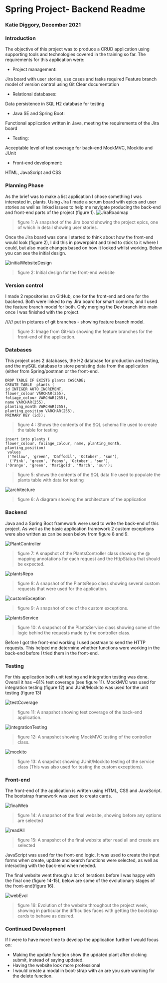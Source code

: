 # Spring Project- Backend Readme
### Katie Diggory, December 2021

### Introduction
The objective of this project was to produce a CRUD application using supporting tools and technologies covered in the training so far.
The requirements for this application were:
- Project management: 

Jira board with user stories, use cases and tasks required
Feature branch model of version control using Git
Clear documentation
- Relational databases:

Data persistence in SQL 
H2 database for testing
- Java SE and Spring Boot:

Functional application written in Java, meeting the requirements of the Jira board
- Testing:

Acceptable level of test coverage for back-end
MockMVC, Mockito and JUnit
- Front-end development:

HTML, JavaScript and CSS

### Planning Phase

As the brief was to make a list application I chose something I was interested in, plants. Using Jira I made a scrum board with epics and user stories as well as linked issues to help me navigate producing the back-end and front-end parts of the project (figure 1). 
![JiraRoadmap](images/JiraRoadmap.png)
> figure 1: A snapshot of the Jira board showing the project epics, one of which in detail showing user stories. 

Once the Jira board was done I started to think about how the front-end would look (figure 2), I did this in powerpoint and tried to stick to it where I could, but also made changes based on how it looked whilst working. Below you can see the initial design.

![initialWebsiteDesign](images/initialWebsiteDesign.png)
> figure 2: Initial design for the front-end website


### Version control

I made 2 repositories on GitHub, one for the front-end and one for the backend. Both were linked to my Jira board for smart commits, and I used the feature branch model for both. Only merging the Dev branch into main once I was finished with the project. 

///// put in pictures of git branches - showing feature branch model. 
> figure 3: Image from GitHub showing the feature branches for the front-end of the application. 

### Databases

This project uses 2 databases, the H2 database for production and testing, and the mySQL database to store persisting data from the application (either from Spring/postman or the front-end.

    DROP TABLE IF EXISTS plants CASCADE;
    CREATE TABLE  plants (
    id INTEGER AUTO_INCREMENT, 
    flower_colour VARCHAR(255), 
    foliage_colour VARCHAR(255), 
    name VARCHAR(255), 
    planting_month VARCHAR(255), 
    planting_position VARCHAR(255), 
    PRIMARY KEY (id));
> figure 4 : Shows the contents of the SQL schema file used to create the table for testing



    insert into plants (
    flower_colour, foliage_colour, name, planting_month, planting_position)
     values 
     ('Yellow', 'green', 'Daffodil', 'October', 'sun'),
      ('Pink', 'green', 'Peony', 'October', 'sun'),
    ('Orange', 'green', 'Marigold', 'March', 'sun');
> figure 5: shows the contents of the SQL data file used to populate the plants table with data for testing


![architecture](images/architecture.png)
> figure 6: A diagram showing the architecture of the application
### Backend
Java and a Spring Boot framework were used to write the back-end of this project. 
As well as the basic application framework 2 custom exceptions were also written as can be seen below from figure 8 and 9. 

![PlantController](images/PlantController.png)
> figure 7: A snapshot of the PlantsController class showing the @ mapping annotations for each request and the HttpStatus that should be expected. 

![plantsRepo](images/plantsRepo.png)
> figure 8: A snapshot of the PlantsRepo class showing several custom requests that were used for the application.

![customException](images/customException.png)
> figure 9: A snapshot of one of the custom exceptions.

![plantsService](images/plantsService.png)
> figure 10: A snapshot of the PlantsService class showing some of the logic behind the requests made by the controller class. 

Before I got the front-end working I used postman to send the HTTP requests. This helped me determine whether functions were working in the back-end before I tried them in the front-end. 

### Testing
For this application both unit testing and integration testing was done. Overall it has ~81% test coverage (see figure 11).
MockMVC was used for integration testing (figure 12) and JUnit/Mockito was used for the unit testing (figure 13)

![testCoverage](images/testCoverage.png)
> figure 11: A snapshot showing test coverage of the back-end application. 

![integrationTesting](images/integrationTesting.png)
> figure 12: A snapshot showing MockMVC testing of the controller class.

![mockito](images/mockito.png)
> figure 13: A snapshot showing JUnit/Mockito testing of the service class (This was also used for testing the custom exceptions).

### Front-end
The front-end of the application is written using HTML, CSS and JavaScript. The bootstrap framework was used to create cards.


![finalWeb](images/finalWeb.png)
> figure 14: A snapshot of the final website, showing before any options are selected

![readAll](images/readAll.png)
> figure 15: A snapshot of the final website after read all and create are selected

JavaScript was used for the front-end logic. It was used to create the input forms when create, update and search functions were selected, as well as interacting with the back-end when needed. 

The final website went through a lot of iterations before I was happy with the final one (figure 14-15), below are some of the evolutionary stages of the front-end(figure 16).

![webEvol](images/webEvol.png)
> figure 16: Evolution of the website throughout the project week, showing in particular the difficulties faces with getting the bootstrap cards to behave as desired. 

### Continued Development
If I were to have more time to develop the application further I would focus on:
- Making the update function show the updated plant after clicking submit, instead of saying updated.
- Having the website look more professional
- I would create a modal in boot-strap with an are you sure warning for the delete function. 



